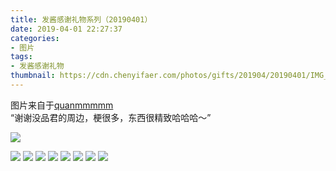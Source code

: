 ```yaml
---
title: 发酱感谢礼物系列（20190401）
date: 2019-04-01 22:27:37
categories:
- 图片
tags:
- 发酱感谢礼物
thumbnail: https://cdn.chenyifaer.com/photos/gifts/201904/20190401/IMG_5873.JPG
---
```


图片来自于<a href="https://weibo.com/p/1005051720171447" target="_blank">quanmmmmm</a><br/> “谢谢没品君的周边，梗很多，东西很精致哈哈哈～”

![](https://cdn.chenyifaer.com/photos/gifts/201904/20190401/IMG_5873.JPG)

<!--more-->

![](https://cdn.chenyifaer.com/photos/gifts/201904/20190401/IMG_5874.JPG)
![](https://cdn.chenyifaer.com/photos/gifts/201904/20190401/IMG_5875.JPG)
![](https://cdn.chenyifaer.com/photos/gifts/201904/20190401/IMG_5876.JPG)
![](https://cdn.chenyifaer.com/photos/gifts/201904/20190401/IMG_5877.JPG)
![](https://cdn.chenyifaer.com/photos/gifts/201904/20190401/IMG_5878.JPG)
![](https://cdn.chenyifaer.com/photos/gifts/201904/20190401/IMG_5879.JPG)
![](https://cdn.chenyifaer.com/photos/gifts/201904/20190401/IMG_5880.JPG)
![](https://cdn.chenyifaer.com/photos/gifts/201904/20190401/IMG_5881.JPG)

